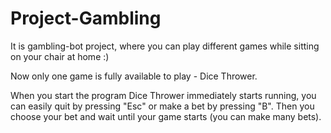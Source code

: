 # Project-Gambling

It is gambling-bot project, where you can play different games while sitting on your chair at home :)

Now only one game is fully available to play - Dice Thrower.

When you start the program Dice Thrower immediately starts running, you can easily quit by pressing "Esc" or make a bet by pressing "B".
Then you choose your bet and wait until your game starts (you can make many bets).
